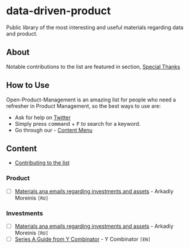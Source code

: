 # data-driven-product
Public library of the most interesting and useful materials regarding data and product. 

## About
Notable contributions to the list are featured in section, [Special Thanks](#special-thanks)

## How to Use
Open-Product-Management is an amazing list for people who need a refresher in Product Management, so the best ways to use are:
- Ask for help on [Twitter](https://twitter.com/ivantr0n)
- Simply press <kbd>command</kbd> + <kbd>F</kbd> to search for a keyword.
- Go through our - [Content Menu](#content)

## Content
- [Contributing to the list](#contributing-to-the-list)

### Product
- [ ] [Materials ana emails regarding investments and assets](https://theassets.ru/) -  Arkadiy Moreinis `[RU]`


### Investments
- [ ] [Materials ana emails regarding investments and assets](https://theassets.ru/) -  Arkadiy Moreinis `[RU]`
- [ ] [​​Series A Guide from Y Combinator](https://www.ycombinator.com/resources/series-a-guidehttps://www.ycombinator.com/resources/series-a-guide) - Y Combinator `[EN]`